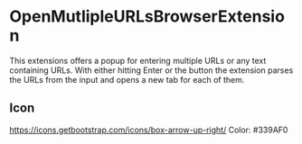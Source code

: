 # OpenMutlipleURLsBrowserExtension

This extensions offers a popup for entering multiple URLs or any text containing URLs.
With either hitting Enter or the button the extension parses the URLs from the input and opens a new tab for each of them.

## Icon

https://icons.getbootstrap.com/icons/box-arrow-up-right/
Color: #339AF0